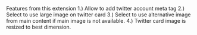 Features from this extension
1.) Allow to add twitter account meta tag
2.) Select to use large image on twitter card
3.) Select to use alternative image from main content if main image is not available.
4.) Twitter card image is resized to best dimension.